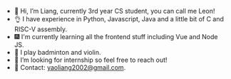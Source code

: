- 👋 Hi, I’m Liang, currently 3rd year CS student, you can call me Leon!
- 👌 I have experience in Python, Javascript, Java and a little bit of C and RISC-V assembly.
- 🎆 I'm currently learning all the frontend stuff including Vue and Node JS.
- 👀 I play badminton and violin.
- 🌈 I’m looking for internship so feel free to reach out!
- 📧 Contact: yaoliang2002@gmail.com.

<!---
aoleony2/aoleony2 is a ✨ special ✨ repository because its `README.md` (this file) appears on your GitHub profile.
You can click the Preview link to take a look at your changes.
--->
